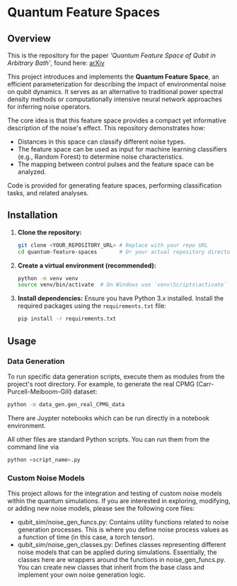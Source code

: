 # Quantum Feature Spaces




## Overview
This is the repository for the paper *'Quantum Feature Space of Qubit in Arbitrary Bath'*, found here: [arXiv](https://arxiv.org/abs/1234.56789) 

This project  introduces and implements the **Quantum Feature Space**, an efficient parameterization for describing the impact of environmental noise on qubit dynamics. It serves as an alternative to traditional power spectral density methods or computationally intensive neural network approaches for inferring noise operators.

The core idea is that this feature space provides a compact yet informative description of the noise's effect. This repository demonstrates how:

* Distances in this space can classify different noise types.
* The feature space can be used as input for machine learning classifiers (e.g., Random Forest) to determine noise characteristics.
* The mapping between control pulses and the feature space can be analyzed.

Code is provided for generating feature spaces, performing classification tasks, and related analyses.

## Installation

1. **Clone the repository:**

    ```bash
    git clone <YOUR_REPOSITORY_URL> # Replace with your repo URL
    cd quantum-feature-spaces       # Or your actual repository directory name
    ```

2. **Create a virtual environment (recommended):**

    ```bash
    python -m venv venv
    source venv/bin/activate  # On Windows use `venv\Scripts\activate`
    ```

3. **Install dependencies:**
    Ensure you have Python 3.x installed. Install the required packages using the `requirements.txt` file:

    ```bash
    pip install -r requirements.txt
    ```

## Usage

### Data Generation

To run specific data generation scripts, execute them as modules from the project's root directory. For example, to generate the real CPMG (Carr-Purcell-Meiboom-Gill) dataset:

```bash
python -m data_gen.gen_real_CPMG_data
```

There are Juypter notebooks which can be run directly in a notebook environment.

All other files are standard Python scripts. You can run them from the command line via

```bash
python <script_name>.py
```

### Custom Noise Models
This project allows for the integration and testing of custom noise models within the quantum simulations. If you are interested in exploring, modifying, or adding new noise models, please see the following core files:
- qubit_sim/noise_gen_funcs.py: Contains utility functions related to noise generation processes. This is where you define noise process values as a function of time (in this case, a torch tensor).
- qubit_sim/noise_gen_classes.py: Defines classes representing different noise models that can be applied during simulations. Essentially, the classes here are wrappers around the functions in noise_gen_funcs.py. You can create new classes that inherit from the base class and implement your own noise generation logic.

